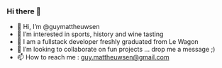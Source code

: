 ### Hi there 👋
- 👋 Hi, I’m @guymattheuwsen
- 👀 I’m interested in sports, history and wine tasting
- 🌱 I am a fullstack developer freshly graduated from Le Wagon
- 💞️ I’m looking to collaborate on fun projects ... drop me a message ;)
- 📫 How to reach me : guy.mattheuwsen@gmail.com

<!--
**GuyMattheuwsen/GuyMattheuwsen** is a ✨ _special_ ✨ repository because its `README.md` (this file) appears on your GitHub profile.

Here are some ideas to get you started:

- 🔭 I’m currently working on ...
- 🌱 I’m currently learning ...
- 👯 I’m looking to collaborate on ...
- 🤔 I’m looking for help with ...
- 💬 Ask me about ...
- 📫 How to reach me: ...
- 😄 Pronouns: ...
- ⚡ Fun fact: ...



-->
